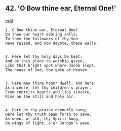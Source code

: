 
## 42.  'O Bow thine ear, Eternal One!'
[edit](https://docs.google.com/document/d/1Zg%2DidM5fDP_fPAFMKkGiaQ8bL_ZP_7uz/edit?mode=html)



    1. O Bow thine ear, Eternal One!
    On thee our heart adoring calls;
    To thee the followers of thy Son
    Have raised, and now devote, these walls.


    2. Here let thy holy days be kept;
    And be this place to worship given,
    Like that bright spot where Jacob slept,
    The house of God, the gate of Heaven.


    3. Here may thine honor dwell; and here
    As incense, let thy children’s prayer,
    From contrite hearts and lips sincere,
    Rise on the still and holy air.


    4. Here be thy praise devoutly sung;
    Here let thy truth beam forth to save,
    As when, of old, thy Spirit hung,
    On wings of light, o’er Jordan’s wave.
